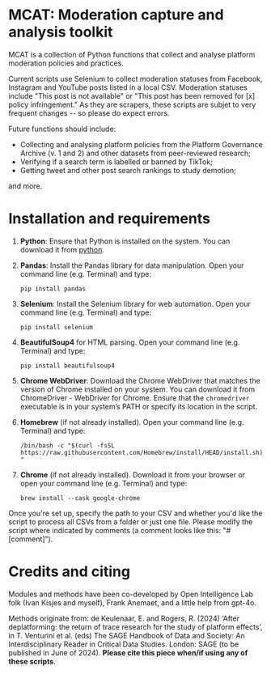 # MCAT: Moderation capture and analysis toolkit

MCAT is a collection of Python functions that collect and analyse platform moderation policies and practices. 

Current scripts use Selenium to collect moderation statuses from Facebook, Instagram and YouTube posts listed in a local CSV. Moderation statuses include "This post is not available" or "This post has been removed for [x] policy infringement." As they are scrapers, these scripts are subjet to very frequent changes -- so please do expect errors.

Future functions should include: 
- Collecting and analysing platform policies from the Platform Governance Archive (v. 1 and 2) and other datasets from peer-reviewed research;
- Verifying if a search term is labelled or banned by TikTok;
- Getting tweet and other post search rankings to study demotion;

and more.

# Installation and requirements

1.	**Python**: Ensure that Python is installed on the system. You can download it from [python](www.python.org).
   
2.	**Pandas**: Install the Pandas library for data manipulation. Open your command line (e.g. Terminal) and type:

      ```pip install pandas```

3.	**Selenium**: Install the Selenium library for web automation. Open your command line (e.g. Terminal) and type:

      ```pip install selenium```
  	
4.	**BeautifulSoup4** for HTML parsing. Open your command line (e.g. Terminal) and type:

      ```pip install beautifulsoup4```

5.	**Chrome WebDriver**: Download the Chrome WebDriver that matches the version of Chrome installed on your system. You can download it from ChromeDriver - WebDriver for Chrome. Ensure that the ```chromedriver``` executable is in your system’s PATH or specify its location in the script.

6. **Homebrew** (if not already installed). Open your command line (e.g. Terminal) and type:

   ```/bin/bash -c "$(curl -fsSL https://raw.githubusercontent.com/Homebrew/install/HEAD/install.sh)"```      
   
8.	**Chrome** (if not already installed). Download it from your browser or open your command line (e.g. Terminal) and type:

      ```brew install --cask google-chrome```

Once you're set up, specify the path to your CSV and whether you'd like the script to process all CSVs from a folder or just one file. Please modify the script where indicated by comments (a comment looks like this: "# [comment]"). 

# Credits and citing

Modules and methods have been co-developed by Open Intelligence Lab folk (Ivan Kisjes and myself), Frank Anemaet, and a little help from gpt-4o. 

Methods originate from: de Keulenaar, E. and Rogers, R. (2024) ‘After deplatforming: the return of trace research for the study of platform effects’, in T. Venturini et al. (eds) The SAGE Handbook of Data and Society: An Interdisciplinary Reader in Critical Data Studies. London: SAGE (to be published in June of 2024). **Please cite this piece when/if using any of these scripts**. 
